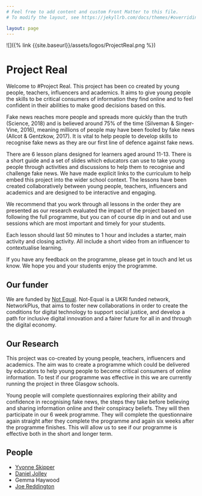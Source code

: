 ```yaml
---
# Feel free to add content and custom Front Matter to this file.
# To modify the layout, see https://jekyllrb.com/docs/themes/#overriding-theme-defaults

layout: page
---
```


![]({% link {{site.baseurl}}/assets/logos/ProjectReal.png %})

# Project Real 

Welcome to #Project Real.  This project has been co created by young people, teachers, influencers and academics. It aims to give young people the skills to be critical consumers of information they find online and to feel confident in their abilities to make good decisions based on this. 

Fake news reaches more people and spreads more quickly than the truth (Science, 2018) and is believed around 75% of the time (Silveman & Singer-Vine, 2016), meaning millions of people may have been fooled by fake news (Allcot & Gentzkow, 2017). It is vital to help people to develop skills to recognise fake news as they are our first line of defence against fake news.  

There are 6 lesson plans designed for learners aged around 11-13.  There is a short guide and a set of slides which educators can use to take young people through activities and discussions to help them to recognise and challenge fake news.  We have made explicit links to the curriculum to help embed this project into the wider school context.  The lessons have been created collaboratively between young people, teachers, influencers and academics and are designed to be interactive and engaging. 

We recommend that you work through all lessons in the order they are presented as our research evaluated the impact of the project based on following the full programme, but you can of course dip in and out and use sessions which are most important and timely for your students. 

Each lesson should last 50 minutes to 1 hour and includes a starter, main activity and closing activity.  All include a short video from an influencer to contextualise learning. 

If you have any feedback on the programme, please get in touch and let us know.  We hope you and your students enjoy the programme. 

 
 

## Our funder
 
We are funded by [Not Equal](https://not-equal.tech/).  Not-Equal is a UKRI funded network, NetworkPlus, that aims to foster new collaborations in order to create the conditions for digital technology to support social justice, and develop a path for inclusive digital innovation and a fairer future for all in and through the digital economy.

## Our Research  

This project was co-created by young people, teachers, influencers and academics.  The aim was to create a programme which could be delivered by educators to help young people to become critical consumers of online information. To test if our programme was effective in this we are currently running the project in three Glasgow schools.   

Young people will complete questionnaires exploring their ability and confidence in recognising fake news, the steps they take before believing and sharing information online and their conspiracy beliefs.  They will then participate in our 6 week programme.  They will complete the questionnaire again straight after they complete the programme and again six weeks after the programme finishes. This will allow us to see if our programme is effective both in the short and longer term. 

## People 

* [Yvonne Skipper](https://www.gla.ac.uk/schools/education/staff/yvonneskipper/)
* [Daniel Jolley](https://www.northumbria.ac.uk/about-us/our-staff/j/daniel-jolley/) 
* Gemma Haywood
* [Joe Reddington](https://joereddington.com/)



